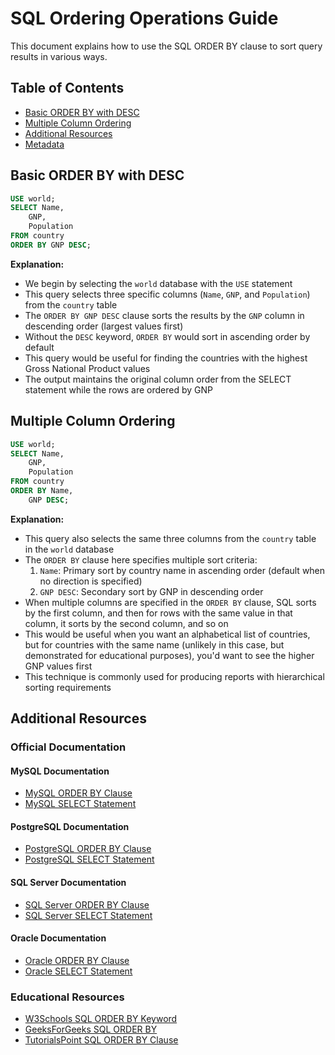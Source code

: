 # SQL Ordering Operations Guide

This document explains how to use the SQL ORDER BY clause to sort query results in various ways.

## Table of Contents
- [Basic ORDER BY with DESC](#basic-order-by-with-desc)
- [Multiple Column Ordering](#multiple-column-ordering)
- [Additional Resources](#additional-resources)
- [Metadata](#metadata)

## Basic ORDER BY with DESC

```sql
USE world;
SELECT Name,
    GNP,
    Population
FROM country
ORDER BY GNP DESC;
```

**Explanation:**
- We begin by selecting the `world` database with the `USE` statement
- This query selects three specific columns (`Name`, `GNP`, and `Population`) from the `country` table
- The `ORDER BY GNP DESC` clause sorts the results by the `GNP` column in descending order (largest values first)
- Without the `DESC` keyword, `ORDER BY` would sort in ascending order by default
- This query would be useful for finding the countries with the highest Gross National Product values
- The output maintains the original column order from the SELECT statement while the rows are ordered by GNP

## Multiple Column Ordering

```sql
USE world;
SELECT Name,
    GNP,
    Population
FROM country
ORDER BY Name,
    GNP DESC;
```

**Explanation:**
- This query also selects the same three columns from the `country` table in the `world` database
- The `ORDER BY` clause here specifies multiple sort criteria:
  1. `Name`: Primary sort by country name in ascending order (default when no direction is specified)
  2. `GNP DESC`: Secondary sort by GNP in descending order
- When multiple columns are specified in the `ORDER BY` clause, SQL sorts by the first column, and then for rows with the same value in that column, it sorts by the second column, and so on
- This would be useful when you want an alphabetical list of countries, but for countries with the same name (unlikely in this case, but demonstrated for educational purposes), you'd want to see the higher GNP values first
- This technique is commonly used for producing reports with hierarchical sorting requirements

## Additional Resources

### Official Documentation

#### MySQL Documentation
- [MySQL ORDER BY Clause](https://dev.mysql.com/doc/refman/8.0/en/order-by-optimization.html)
- [MySQL SELECT Statement](https://dev.mysql.com/doc/refman/8.0/en/select.html)

#### PostgreSQL Documentation
- [PostgreSQL ORDER BY Clause](https://www.postgresql.org/docs/current/queries-order.html)
- [PostgreSQL SELECT Statement](https://www.postgresql.org/docs/current/sql-select.html)

#### SQL Server Documentation
- [SQL Server ORDER BY Clause](https://learn.microsoft.com/en-us/sql/t-sql/queries/select-order-by-clause-transact-sql)
- [SQL Server SELECT Statement](https://learn.microsoft.com/en-us/sql/t-sql/queries/select-transact-sql)

#### Oracle Documentation
- [Oracle ORDER BY Clause](https://docs.oracle.com/en/database/oracle/oracle-database/19/sqlrf/SELECT.html#GUID-CFA006CA-6FF1-4972-821E-6996142A51C6__I2066066)
- [Oracle SELECT Statement](https://docs.oracle.com/en/database/oracle/oracle-database/19/sqlrf/SELECT.html)

### Educational Resources
- [W3Schools SQL ORDER BY Keyword](https://www.w3schools.com/sql/sql_orderby.asp)
- [GeeksForGeeks SQL ORDER BY](https://www.geeksforgeeks.org/sql-order-by/)
- [TutorialsPoint SQL ORDER BY Clause](https://www.tutorialspoint.com/sql/sql-order-by.htm)
